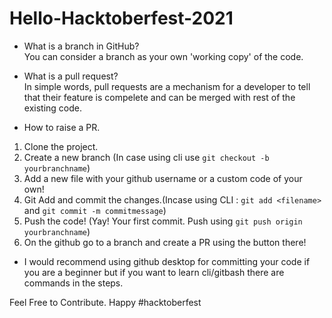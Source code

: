 # Hello-Hacktoberfest-2021

- What is a branch in GitHub?<br>
You can consider a branch as your own 'working copy' of the code. 

- What is a pull request?<br>
In simple words, pull requests are a mechanism for a developer to tell that their feature is compelete and can be merged with rest of the existing code.

- How to raise a PR.

1. Clone the project.
2. Create a new branch (In case using cli use `git checkout -b yourbranchname`)
3. Add a new file with your github username or a custom code of your own!
4. Git Add and commit the changes.(Incase using CLI : `git add <filename>` and `git commit -m commitmessage`)
5. Push the code! (Yay! Your first commit. Push using `git push origin yourbranchname`)
5. On the github go to a branch and create a PR using the button there!


- I would recommend using github desktop for committing your code if you are a beginner but if you want to learn cli/gitbash there are commands in the steps.

Feel Free to Contribute.
Happy #hacktoberfest
